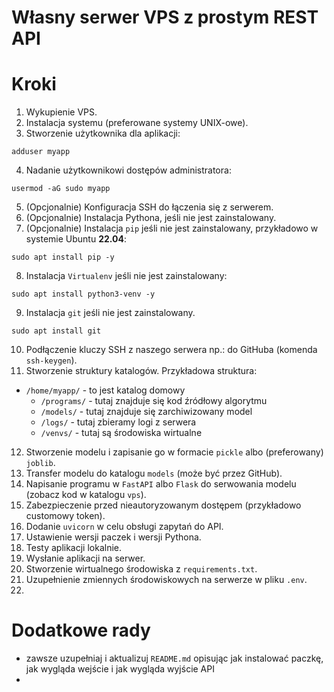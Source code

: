 # Własny serwer VPS z prostym REST API

# Kroki

1. Wykupienie VPS.
2. Instalacja systemu (preferowane systemy UNIX-owe).
3. Stworzenie użytkownika dla aplikacji: 

```shell
adduser myapp
```

4. Nadanie użytkownikowi dostępów administratora:

```shell
usermod -aG sudo myapp
```

5. (Opcjonalnie) Konfiguracja SSH do łączenia się z serwerem.
6. (Opcjonalnie) Instalacja Pythona, jeśli nie jest zainstalowany.
7. (Opcjonalnie) Instalacja `pip` jeśli nie jest zainstalowany, przykładowo w systemie Ubuntu **22.04**:

```shell
sudo apt install pip -y
```

8. Instalacja `Virtualenv` jeśli nie jest zainstalowany:

```shell
sudo apt install python3-venv -y
```

9. Instalacja `git` jeśli nie jest zainstalowany.

```shell
sudo apt install git
```

10. Podłączenie kluczy SSH z naszego serwera np.: do GitHuba (komenda `ssh-keygen`).
11. Stworzenie struktury katalogów. Przykładowa struktura:

- `/home/myapp/` - to jest katalog domowy
  - `/programs/` - tutaj znajduje się kod źródłowy algorytmu
  - `/models/` - tutaj znajduje się zarchiwizowany model
  - `/logs/` - tutaj zbieramy logi z serwera
  - `/venvs/` - tutaj są środowiska wirtualne

12. Stworzenie modelu i zapisanie go w formacie `pickle` albo (preferowany) `joblib`.
13. Transfer modelu do katalogu `models` (może być przez GitHub).
14. Napisanie programu w `FastAPI` albo `Flask` do serwowania modelu (zobacz kod w katalogu `vps`).
15. Zabezpieczenie przed nieautoryzowanym dostępem (przykładowo customowy token).
16. Dodanie `uvicorn` w celu obsługi zapytań do API.
17. Ustawienie wersji paczek i wersji Pythona.
18. Testy aplikacji lokalnie.
19. Wysłanie aplikacji na serwer.
20. Stworzenie wirtualnego środowiska z `requirements.txt`.
21. Uzupełnienie zmiennych środowiskowych na serwerze w pliku `.env`.
22. 

# Dodatkowe rady

- zawsze uzupełniaj i aktualizuj `README.md` opisując jak instalować paczkę, jak wygląda wejście i jak wygląda wyjście API
- 